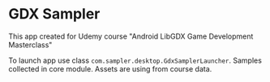 # GDX Sampler
This app created for Udemy course "Android LibGDX Game Development Masterclass"

To launch app use class `com.sampler.desktop.GdxSamplerLauncher`.
Samples collected in core module. Assets are using from course data.